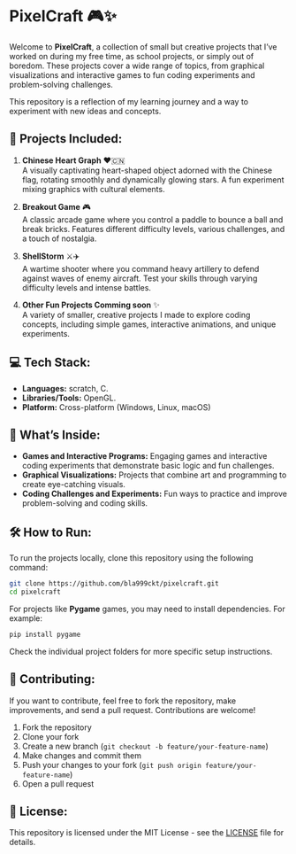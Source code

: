 # **PixelCraft** 🎮✨

Welcome to **PixelCraft**, a collection of small but creative projects that I’ve worked on during my free time, as school projects, or simply out of boredom. These projects cover a wide range of topics, from graphical visualizations and interactive games to fun coding experiments and problem-solving challenges.

This repository is a reflection of my learning journey and a way to experiment with new ideas and concepts.

## 🚀 **Projects Included:**

1. **Chinese Heart Graph** ❤️🇨🇳  
   A visually captivating heart-shaped object adorned with the Chinese flag, rotating smoothly and dynamically glowing stars. A fun experiment mixing graphics with cultural elements.

2. **Breakout Game** 🎮  
   A classic arcade game where you control a paddle to bounce a ball and break bricks. Features different difficulty levels, various challenges, and a touch of nostalgia.

3. **ShellStorm** ⚔️✈️  
   A wartime shooter where you command heavy artillery to defend against waves of enemy aircraft. Test your skills through varying difficulty levels and intense battles.

4. **Other Fun Projects Comming soon** ✨  
   A variety of smaller, creative projects I made to explore coding concepts, including simple games, interactive animations, and unique experiments.

## 💻 **Tech Stack:**
- **Languages:** scratch, C.
- **Libraries/Tools:** OpenGL.
- **Platform:** Cross-platform (Windows, Linux, macOS)

## 🎯 **What’s Inside:**
- **Games and Interactive Programs:** Engaging games and interactive coding experiments that demonstrate basic logic and fun challenges.
- **Graphical Visualizations:** Projects that combine art and programming to create eye-catching visuals.
- **Coding Challenges and Experiments:** Fun ways to practice and improve problem-solving and coding skills.

## 🛠️ **How to Run:**

To run the projects locally, clone this repository using the following command:

```bash
git clone https://github.com/bla999ckt/pixelcraft.git
cd pixelcraft
```

For projects like **Pygame** games, you may need to install dependencies. For example:

```bash
pip install pygame
```

Check the individual project folders for more specific setup instructions.

## 🤝 **Contributing:**

If you want to contribute, feel free to fork the repository, make improvements, and send a pull request. Contributions are welcome!

1. Fork the repository
2. Clone your fork
3. Create a new branch (`git checkout -b feature/your-feature-name`)
4. Make changes and commit them
5. Push your changes to your fork (`git push origin feature/your-feature-name`)
6. Open a pull request

## 🔖 **License:**

This repository is licensed under the MIT License - see the [LICENSE](LICENSE) file for details.
